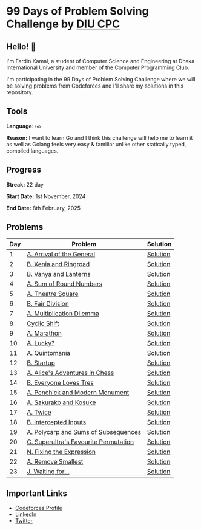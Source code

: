 # 99 Days of Problem Solving Challenge by [DIU CPC](https://www.linkedin.com/company/diu-cpc-computer-programming-club)

## Hello! 👋

I'm Fardin Kamal, a student of Computer Science and Engineering at Dhaka International University and member of the Computer Programming Club.

I'm participating in the 99 Days of Problem Solving Challenge where we will be solving problems from Codeforces and I'll share my solutions in this repository.


## Tools
**Language:** `Go`

**Reason:** I want to learn Go and I think this challenge will help me to learn it as well as Golang feels very easy & familiar unlike other statically typed, compiled languages.


## Progress
**Streak:** 22 day

**Start Date:** 1st November, 2024

**End Date:** 8th February, 2025


## Problems

| Day | Problem                                                                                | Solution                |
|-----|----------------------------------------------------------------------------------------|-------------------------|
| 1   | [A. Arrival of the General](https://codeforces.com/problemset/problem/144/A)           | [Solution](./day-1.go)  |
| 2   | [B. Xenia and Ringroad](https://codeforces.com/problemset/problem/339/B)               | [Solution](./day-2.go)  |
| 3   | [B. Vanya and Lanterns](https://codeforces.com/problemset/problem/492/B)               | [Solution](./day-3.go)  |
| 4   | [A. Sum of Round Numbers](https://codeforces.com/problemset/problem/1352/A)            | [Solution](./day-4.go)  |
| 5   | [A. Theatre Square](https://codeforces.com/problemset/problem/1/A)                     | [Solution](./day-5.go)  |
| 6   | [B. Fair Division](https://codeforces.com/problemset/problem/1472/B)                   | [Solution](./day-6.go)  |
| 7   | [A. Multiplication Dilemma](https://codeforces.com/problemset/gymProblem/101972/A)     | [Solution](./day-7.go)  |
| 8   | [Cyclic Shift](https://codeforces.com/gym/101972/problem/K)                            | [Solution](./day-8.go)  |
| 9   | [A. Marathon](https://codeforces.com/problemset/problem/1692/A)                        | [Solution](./day-9.go)  |
| 10  | [A. Lucky?](https://codeforces.com/problemset/problem/1676/A)                          | [Solution](./day-10.go) |
| 11  | [A. Quintomania](https://codeforces.com/problemset/problem/2036/A)                     | [Solution](./day-11.go) |
| 12  | [B. Startup](https://codeforces.com/problemset/problem/2036/B)                         | [Solution](./day-12.go) |
| 13  | [A. Alice's Adventures in Chess](https://codeforces.com/problemset/problem/2028/A)     | [Solution](./day-13.go) |
| 14  | [B. Everyone Loves Tres](https://codeforces.com/problemset/problem/2035/B)             | [Solution](./day-14.go) |
| 15  | [A. Penchick and Modern Monument](https://codeforces.com/problemset/problem/2031/A)    | [Solution](./day-15.go) |
| 16  | [A. Sakurako and Kosuke](https://codeforces.com/problemset/problem/2033/A)             | [Solution](./day-16.go) |
| 17  | [A. Twice](https://codeforces.com/problemset/problem/2037/A)                           | [Solution](./day-17.go) |
| 18  | [B. Intercepted Inputs](https://codeforces.com/problemset/problem/2037/B)              | [Solution](./day-18.go) |
| 19  | [A. Polycarp and Sums of Subsequences](https://codeforces.com/contest/1618/problem/A)  | [Solution](./day-19.go) |
| 20  | [C. Superultra's Favourite Permutation](https://codeforces.com/contest/2037/problem/C) | [Solution](./day-20.go) |
| 21  | [N. Fixing the Expression](https://codeforces.com/problemset/problem/2038/N)           | [Solution](./day-21.go) |
| 22  | [A. Remove Smallest](https://codeforces.com/problemset/problem/1399/A)                 | [Solution](./day-22.go) |
| 23  | [J. Waiting for...](https://codeforces.com/problemset/problem/2038/J)                  | [Solution](./day-23.go) |

## Important Links

- [Codeforces Profile](https://codeforces.com/profile/fardinkamal62)
- [LinkedIn](https://www.linkedin.com/in/fardinkamal62)
- [Twitter](https://twitter.com/fardinkamal62)
